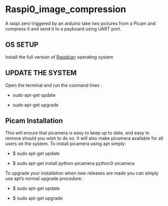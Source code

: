 # Raspi0_image_compression
A raspi zero triggered by an arduino take two pictures from a Picam and compress it and send it to a payboard using UART port.

##  OS SETUP 
Install the full version of [Raspbian](https://www.raspberrypi.org/software/operating-systems/#raspberry-pi-os-32-bit) operating system 

##  UPDATE THE SYSTEM
Open the terminal and run the coomand lines : 

 - sudo apt-get update
 
 - sudo apt-get upgrade
 
 
 
 
 ##  Picam Installation 

This will ensure that picamera is easy to keep up to date, and easy to remove should you wish to do so. It will also make picamera available for all users on the system. To install picamera using apt simply:

- $ sudo apt-get update

- $ sudo apt-get install python-picamera python3-picamera

To upgrade your installation when new releases are made you can simply use apt’s normal upgrade procedure:

- $ sudo apt-get update

- $ sudo apt-get upgrade
